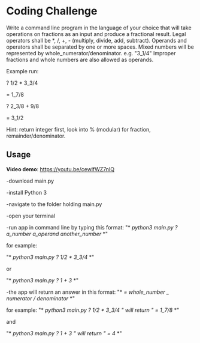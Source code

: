 # Coding Challenge

Write a command line program in the language of your choice that will take operations on fractions as an input and produce a fractional result.
Legal operators shall be *, /, +, - (multiply, divide, add, subtract).
Operands and operators shall be separated by one or more spaces.
Mixed numbers will be represented by whole_numerator/denominator. e.g. "3_1/4"
Improper fractions and whole numbers are also allowed as operands. 

Example run:

? 1/2 * 3_3/4

= 1_7/8
 
? 2_3/8 + 9/8

 = 3_1/2


Hint:
return integer first,
look into % (modular) for fraction,
remainder/denominator.

## Usage

**Video demo**: <https://youtu.be/cewlfWZ7nIQ>

-download main.py

-install Python 3

-navigate to the folder holding main.py

-open your terminal

-run app in command line by typing this format: "* *python3 main.py ? a_number a_operand another_number* *"

for example:

"* *python3 main.py ? 1/2 * 3_3/4* *"

or

"* *python3 main.py ? 1 + 3* *"

-the app will return an answer in this format: "* *= whole_number _ numerator / denominator* *"

for example:
"* *python3 main.py ? 1/2 * 3_3/4* *" will return "* *= 1_7/8* *"

and

"* *python3 main.py ? 1 + 3* *" will return "* *= 4* *"
